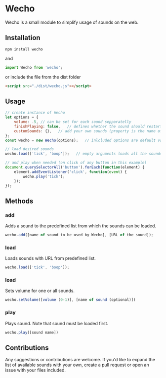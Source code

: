 # Wecho
Wecho is a small module to simplify usage of sounds on the web.

## Installation
```shell
npm install wecho
```
and
```javascript
import Wecho from 'wecho';
```

or include the file from the dist folder

```html
<script src="./dist/wecho.js"></script>
```

## Usage

```javascript
// create instance of Wecho
let options = {
    volume: .5, // can be set for each sound sepparatelly
    finishPlaying: false,   // defines whether the sound should restart playing when it did not finish
    customSounds: {},   // add your own sounds (property is the name of sound and value is the URL)
};
const wecho = new Wecho(options);   // inlcluded options are default values (options argument can be ommited)

// load desired sounds
wecho.load(['tick', 'boop']);   // empty arguments loads all the sounds

// and play when needed (on click of any button in this example)
document.querySelectorAll('button').forEach(function(element) {
    element.addEventListener('click', function(event) {
        wecho.play('tick');
    });
});
```

## Methods

### add
Adds a sound to the predefined list from which the sounds can be loaded.
```javascript
wecho.add([name of sound to be used by Wecho], [URL of the sound]);
```

### load
Loads sounds with URL from predefined list.
```javascript
wecho.load(['tick', 'boop']);
```

### load
Sets volume for one or all sounds.
```javascript
wecho.setVolume([volume (0-1)], [name of sound (optional)])
```

### play
Plays sound. Note that sound must be loaded first.
```javascript
wecho.play([sound name])
```

## Contributions
Any suggestions or contributions are welcome.
If you'd like to expand the list of available sounds with your own, create a pull request or open an issue with your files included.

